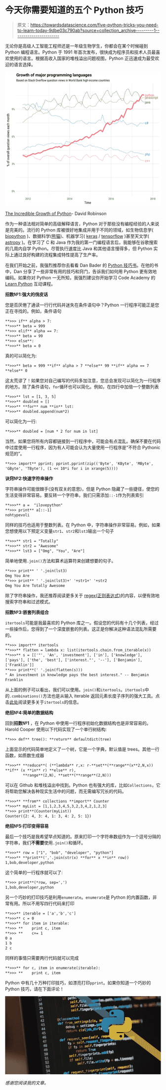 # 今天你需要知道的五个 Python 技巧

> 原文：<https://towardsdatascience.com/five-python-tricks-you-need-to-learn-today-9dbe03c790ab?source=collection_archive---------1----------------------->

无论你是高级人工智能工程师还是一年级生物学生，你都会在某个时候碰到 Python 编程语言。Python 于 1991 年首次发布，很快成为程序员和技术人员最喜欢使用的语言。根据高收入国家的堆栈溢出问题视图，Python 正迅速成为最受欢迎的语言选择。

![](img/171bc32284af6c5bd3fe2f6789702d73.png)

[The Incredible Growth of Python](https://stackoverflow.blog/2017/09/06/incredible-growth-python/)- David Robinson

作为一种语法相对简单的高级解释语言，Python 对于那些没有编程经验的人来说是完美的。流行的 Python 库被很好地集成并用于不同的领域，如生物信息学( [biopython](http://biopython.org) )、数据科学([熊猫](http://pandas.pydata.org))、机器学习( [keras](https://keras.io/) / [tensorflow](https://www.tensorflow.org/) )甚至天文学( [astropy](http://www.astropy.org) )。在学习了 C 和 Java 作为我的第一门编程语言后，我能够在谷歌搜索的几周内自学 Python。尽管执行速度比 Java 和其他语言慢得多，但 Python 实际上通过良好构建的流程集成特性提高了生产率。

在我们开始之前，我强烈推荐你去看看 Dan Bader 的 [Python 技巧书](https://dbader.org/products/python-tricks-book/)。在他的书中，Dan 分享了一些非常有用的技巧和窍门，告诉我们如何用 Python 更有效地编码。如果你对 Python 一无所知，我强烈建议你开始学习 Code Academy 的 [Learn Python](https://www.codecademy.com/learn/learn-python) 互动课程。

**招数№1:强大的俏皮话**

您是否厌倦了通读一行行代码并迷失在条件语句中？Python 一行程序可能正是您正在寻找的。例如，条件语句

```
**>>> if** alpha > 7:
**>>>** beta = 999
**>>> elif** alpha == 7:
**>>>** beta = 99
**>>> else**:
**>>>** beta = 0
```

真的可以简化为:

```
**>>>** beta = 999 **if** alpha > 7 **else** 99 **if** alpha == 7 **else** 0
```

这太荒谬了！如果您对自己编写的代码多加注意，您总会发现可以简化为一行程序的地方。除了条件语句，`for`循环也可以简化。例如，在四行中加倍一个整数列表

```
**>>>** lst = [1, 3, 5]
**>>>** doubled = [] 
**>>>** **for** num **in** lst:
**>>>** doubled.append(num*2)
```

可以简化为一行:

```
**>>>** doubled = [num * 2 for num in lst]
```

当然，如果您将所有内容都链接到一行程序中，可能会有点混乱。确保不要在代码中过度使用一行程序，因为有人可能会认为大量使用一行程序是“不符合 Pythonic 规范的”。

```
**>>> import** pprint; pprint.pprint(zip(('Byte', 'KByte', 'MByte', 'GByte', 'TByte'), (1 << 10*i for i in xrange(5))))
```

**诀窍№2:快速字符串操作**

字符串操作可能很棘手(没有双关的意思)，但是 Python 隐藏了一些捷径，使您的生活变得非常容易。要反转一个字符串，我们只需添加`::-1`作为列表索引

```
**>>>** a =  "ilovepython" 
**>>> print** a[::-1] 
nohtypevoli
```

同样的技巧也适用于整数列表。在 Python 中，字符串操作非常容易。例如，如果您想使用以下预定义变量`str1`、`str2`和`lst3`输出一个句子

```
**>>>** str1 = "Totally"
**>>>** str2 = "Awesome"
**>>>** lst3 = ["Omg", "You", "Are"]
```

简单地使用`.join()`方法和算术运算符来创建想要的句子。

```
**>>> print** ' '.join(lst3)
Omg You Are
**>>> print** ' '.join(lst3)+' '+str1+' '+str2
Omg You Are Totally Awesome
```

除了字符串操作，我还推荐阅读更多关于 [regex(正则表达式)](https://docs.python.org/3/library/re.html)的内容，以便有效地搜索字符串和过滤模式。

**招数№3:嵌套列表组合**

`itertools`可能是我最喜欢的 Python 库之一。假设您的代码有十几个列表，经过一些操作后，您得到了一个深度嵌套的列表。这正是你解决这种语法混乱所需要的。

```
**>>> import** itertools
**>>>** flatten = lambda x: list(itertools.chain.from_iterable(x))
**>>>** s = [['"', 'An', 'investment'], ['in'], ['knowledge'], ['pays'], ['the', 'best'], ['interest."', '--'], ['Benjamin'], ['Franklin']]
**>>> print**(' '.join(flatten(s)))
" An investment in knowledge pays the best interest." -- Benjamin Franklin
```

从上面的例子可以看出，我们可以使用。`join()`和`itertools`。`itertools`中的`.combinations()`方法也是从输入 iterable 返回元素长度子序列的强大工具。点击[此处](https://docs.python.org/2/library/itertools.html)阅读更多关于`itertools`的信息。

**绝招№4:简单的数据结构**

回到**招数№1** ，在 Python 中使用一行程序初始化数据结构也是非常容易的。Harold Cooper 使用以下代码实现了一个单行树结构:

```
**>>> def** tree(): **return** defaultdict(tree)
```

上面显示的代码简单地定义了一个树，它是一个字典，默认值是 trees。其他一行函数，如质数生成器

```
**>>>** **reduce**( (**lambda** r,x: r-**set**(**range**(x**2,N,x)) **if** (x **in** r) **else** r), 
        **range**(2,N), **set**(**range**(2,N)))
```

可以在 Github 和堆栈溢出中找到。Python 也有强大的库，比如`Collections`，它将帮助您解决各种现实生活中的问题，而无需编写冗长的代码。

```
**>>>** **from** collections **import** Counter
**>>>** myList = [1,1,2,3,4,5,3,2,3,4,2,1,2,3]
**>>> print**(Counter(myList))
Counter({2: 4, 3: 4, 1: 3, 4: 2, 5: 1})
```

**绝招№5:打印变得容易**

最后一个技巧是我希望早点知道的。原来打印一个字符串数组作为一个逗号分隔的字符串，我们**不需要**使用`.join()`和循环。

```
**>>>** row = ["1", "bob", "developer", "python"]
**>>>** **print**(','.join(str(x) **for** x **in** row))
1,bob,developer,python
```

这个简单的一行程序就可以了:

```
**>>> print**(*row, sep=',')
1,bob,developer,python
```

另一个巧妙的打印技巧是利用`enumerate`。`enumerate`是 Python 的内置函数，非常有用。所以不用写四行代码来打印

```
**>>>** iterable = ['a','b','c']
**>>>** c = 0 
**>>>** for item in iterable: 
**>>> **    print c, item 
**>>> **    c+= 1
0 a
1 b
2 c
```

同样的事情只需要两行代码就可以完成

```
**>>>** for c, item in enumerate(iterable):
**>>> **    print c, item
```

Python 中有几十万种打印技巧，如漂亮打印`pprint`。如果你知道一个巧妙的 Python 技巧，请在下面评论！

![](img/8e096e16ca16dc8b7be313753aa67e2a.png)

*感谢您阅读我的文章。*
